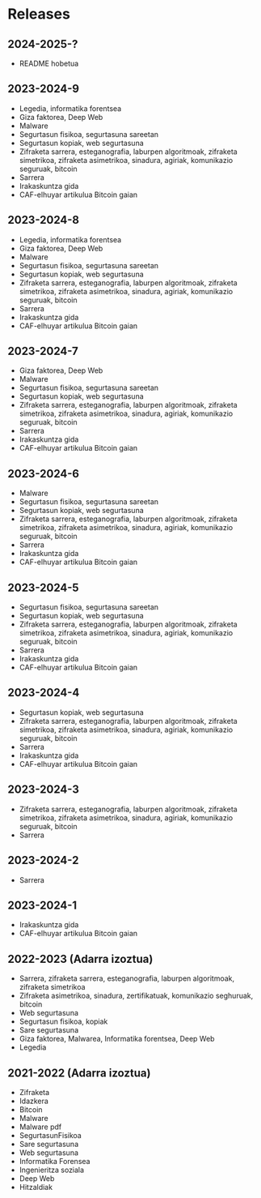 # Releases

## 2024-2025-?

* README hobetua

## 2023-2024-9

* Legedia, informatika forentsea
* Giza faktorea, Deep Web
* Malware
* Segurtasun fisikoa, segurtasuna sareetan
* Segurtasun kopiak, web segurtasuna
* Zifraketa sarrera, esteganografia, laburpen algoritmoak, zifraketa simetrikoa, zifraketa asimetrikoa, sinadura, agiriak, komunikazio seguruak, bitcoin
* Sarrera
* Irakaskuntza gida
* CAF-elhuyar artikulua Bitcoin gaian

## 2023-2024-8

* Legedia, informatika forentsea
* Giza faktorea, Deep Web
* Malware
* Segurtasun fisikoa, segurtasuna sareetan
* Segurtasun kopiak, web segurtasuna
* Zifraketa sarrera, esteganografia, laburpen algoritmoak, zifraketa simetrikoa, zifraketa asimetrikoa, sinadura, agiriak, komunikazio seguruak, bitcoin
* Sarrera
* Irakaskuntza gida
* CAF-elhuyar artikulua Bitcoin gaian

## 2023-2024-7

* Giza faktorea, Deep Web
* Malware
* Segurtasun fisikoa, segurtasuna sareetan
* Segurtasun kopiak, web segurtasuna
* Zifraketa sarrera, esteganografia, laburpen algoritmoak, zifraketa simetrikoa, zifraketa asimetrikoa, sinadura, agiriak, komunikazio seguruak, bitcoin
* Sarrera
* Irakaskuntza gida
* CAF-elhuyar artikulua Bitcoin gaian

## 2023-2024-6

* Malware
* Segurtasun fisikoa, segurtasuna sareetan
* Segurtasun kopiak, web segurtasuna
* Zifraketa sarrera, esteganografia, laburpen algoritmoak, zifraketa simetrikoa, zifraketa asimetrikoa, sinadura, agiriak, komunikazio seguruak, bitcoin
* Sarrera
* Irakaskuntza gida
* CAF-elhuyar artikulua Bitcoin gaian

## 2023-2024-5

* Segurtasun fisikoa, segurtasuna sareetan
* Segurtasun kopiak, web segurtasuna
* Zifraketa sarrera, esteganografia, laburpen algoritmoak, zifraketa simetrikoa, zifraketa asimetrikoa, sinadura, agiriak, komunikazio seguruak, bitcoin
* Sarrera
* Irakaskuntza gida
* CAF-elhuyar artikulua Bitcoin gaian

## 2023-2024-4

* Segurtasun kopiak, web segurtasuna
* Zifraketa sarrera, esteganografia, laburpen algoritmoak, zifraketa simetrikoa, zifraketa asimetrikoa, sinadura, agiriak, komunikazio seguruak, bitcoin
* Sarrera
* Irakaskuntza gida
* CAF-elhuyar artikulua Bitcoin gaian

## 2023-2024-3

* Zifraketa sarrera, esteganografia, laburpen algoritmoak, zifraketa simetrikoa, zifraketa asimetrikoa, sinadura, agiriak, komunikazio seguruak, bitcoin
* Sarrera

## 2023-2024-2

* Sarrera

## 2023-2024-1

* Irakaskuntza gida
* CAF-elhuyar artikulua Bitcoin gaian

## 2022-2023 (Adarra izoztua)

* Sarrera, zifraketa sarrera, esteganografia, laburpen algoritmoak, zifraketa simetrikoa
* Zifraketa asimetrikoa, sinadura, zertifikatuak, komunikazio seghuruak, bitcoin
* Web segurtasuna
* Segurtasun fisikoa, kopiak
* Sare segurtasuna
* Giza faktorea, Malwarea, Informatika forentsea, Deep Web
* Legedia

## 2021-2022 (Adarra izoztua)

* Zifraketa
* Idazkera
* Bitcoin
* Malware
* Malware pdf
* SegurtasunFisikoa
* Sare segurtasuna
* Web segurtasuna
* Informatika Forensea
* Ingenieritza soziala
* Deep Web
* Hitzaldiak
